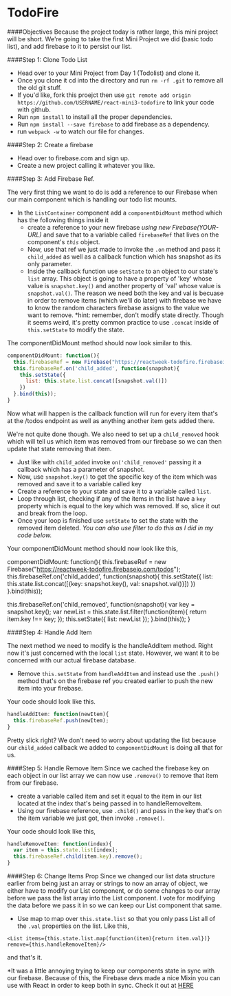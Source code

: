 # TodoFire

####Objectives
Because the project today is rather large, this mini project will be short. We're going to take the first Mini Project we did (basic todo list), and add firebase to it to persist our list. 

####Step 1: Clone Todo List
* Head over to your Mini Project from Day 1 (Todolist) and clone it. 
* Once you clone it cd into the directory and run ```rm -rf .git``` to remove all the old git stuff.
* If you'd like, fork this proejct then use ```git remote add origin https://github.com/USERNAME/react-mini3-todofire``` to link your code with github.
* Run ```npm install``` to install all the proper dependencies.
* Run ```npm install --save firebase``` to add firebase as a dependency. 
* run ```webpack -w``` to watch our file for changes.

####Step 2: Create a firebase
* Head over to firebase.com and sign up.
* Create a new project calling it whatever you like. 

####Step 3: Add Firebase Ref.

The very first thing we want to do is add a reference to our Firebase when our main component which is handling our todo list mounts.

* In the ```ListContainer``` component add a ```componentDidMount``` method which has the following things inside it
  - create a reference to your new firebase *using new Firebase(YOUR-URL)* and save that to a variable called ```firebaseRef``` that lives on the component's *```this```* object. 
  - Now, use that ref we just made to invoke the ```.on``` method and pass it ```child_added``` as well as a callback function which has snapshot as its only parameter.
  - Inside the callback function use ```setState``` to an object to our state's ```list``` array. This object is going to have a property of 'key' whose value is ```snapshot.key()``` and another property of 'val' whose value is ```snapshot.val()```. The reason we need both the key and val is becuase in order to remove items (which we'll do later) with firebase we have to know the random characters firebase assigns to the value we want to remove. *hint: remember, don't modify state directly. Though it seems weird, it's pretty common practice to use ```.concat``` inside of ```this.setState``` to modify the state.

The componentDidMount method should now look similar to this. 
```javascript
componentDidMount: function(){
  this.firebaseRef = new Firebase("https://reactweek-todofire.firebaseio.com/todos");
  this.firebaseRef.on('child_added', function(snapshot){
    this.setState({
      list: this.state.list.concat([snapshot.val()])
    })
  }.bind(this));
}
```

Now what will happen is the callback function will run for every item that's at the /todos endpoint as well as anything another item gets added there.

We're not quite done though. We also need to set up a ```child_removed``` hook which will tell us which item was removed from our firebase so we can then update that state removing that item. 

* Just like with ```child_added``` invoke ```on('child_removed'``` passing it a callback which has a parameter of snapshot.
* Now, use ```snapshot.key()``` to get the specific key of the item which was removed and save it to a variable called key
* Create a reference to your state and save it to a variable called ```list```.
* Loop through list, checking if any of the items in the list have a ```key``` property which is equal to the key which was removed. If so, slice it out and break from the loop.
* Once your loop is finished use ```setState``` to set the state with the removed item deleted. *You can also use filter to do this as I did in my code below.*

Your componentDidMount method should now look like this,

componentDidMount: function(){
  this.firebaseRef = new Firebase("https://reactweek-todofire.firebaseio.com/todos");
  this.firebaseRef.on('child_added', function(snapshot){
    this.setState({
      list: this.state.list.concat([{key: snapshot.key(), val: snapshot.val()}])
    })
  }.bind(this));

  this.firebaseRef.on('child_removed', function(snapshot){
    var key = snapshot.key();
    var newList = this.state.list.filter(function(item){
      return item.key !== key;
    });
    this.setState({
      list: newList
    });
  }.bind(this));
}

####Step 4: Handle Add Item

The next method we need to modify is the handleAddItem method. Right now it's just concerned with the local ```list``` state. However, we want it to be concerned with our actual firebase database. 

* Remove ```this.setState``` from ```handleAddItem``` and instead use the ```.push()``` method that's on the firebase ref you created earlier to push the new item into your firebase.

Your code should look like this.

```javascript
handleAddItem: function(newItem){
  this.firebaseRef.push(newItem);
}
```

Pretty slick right? We don't need to worry about updating the list because our ```child_added``` callback we added to ```componentDidMount``` is doing all that for us.

####Step 5: Handle Remove Item
Since we cached the firebase key on each object in our list array we can now use ```.remove()``` to remove that item from our firebase.

* create a variable called item and set it equal to the item in our list located at the index that's being passed in to handleRemoveItem.
* Using our firebase reference, use ```.child()``` and pass in the key that's on the item variable we just got, then invoke ```.remove()```. 

Your code should look like this,

```javascript
handleRemoveItem: function(index){
  var item = this.state.list[index];
  this.firebaseRef.child(item.key).remove();
}
```

####Step 6: Change Items Prop
Since we changed our list data structure earlier from being just an array or strings to now an array of object, we either have to modify our List component, or do some changes to our array before we pass the list array into the List component. I vote for modifying the data before we pass it in so we can keep our List component that same. 

* Use map to map over ```this.state.list``` so that you only pass List all of the ```.val``` properties on the list. 
Like this,

```<List items={this.state.list.map(function(item){return item.val})} remove={this.handleRemoveItem}/>```

and that's it.

*It was a little annoying trying to keep our components state in sync with our firebase. Because of this, the Firebase devs made a nice Mixin you can use with React in order to keep both in sync. Check it out at [HERE](https://www.firebase.com/docs/web/libraries/react/?utm_source=reactfire)
